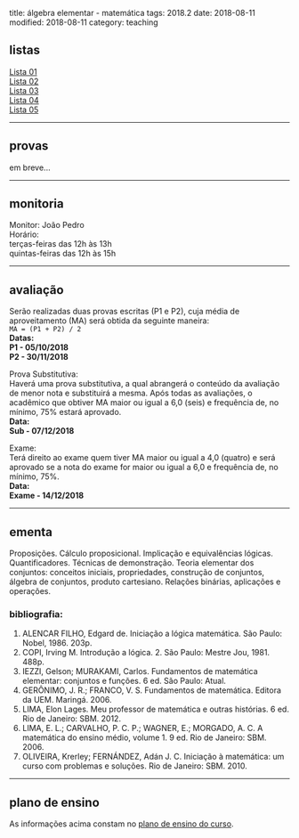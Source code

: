 title: álgebra elementar - matemática
tags: 2018.2
date: 2018-08-11
modified: 2018-08-11
category: teaching

## <a id="exercices"></a>listas
[Lista 01]({filename}/listas/algebra-elementar-01.pdf)  
[Lista 02]({filename}/listas/algebra-elementar-02.pdf)  
[Lista 03]({filename}/listas/algebra-elementar-03.pdf)  
[Lista 04]({filename}/listas/algebra-elementar-04.pdf)  
[Lista 05]({filename}/listas/algebra-elementar-05.pdf)

---

## <a id="tests"></a>provas
em breve...

---

## <a id="monitoria"></a>monitoria
Monitor: João Pedro  
Horário:  
terças-feiras das 12h às 13h  
quintas-feiras das 12h às 15h  

---

## <a id="exams"></a>avaliação
Serão realizadas duas provas escritas (P1 e P2), cuja média de
aproveitamento (MA) será obtida da seguinte maneira:  
`MA = (P1 + P2) / 2`  
**Datas:  
P1 - 05/10/2018  
P2 - 30/11/2018**

Prova Substitutiva:  
Haverá uma prova substitutiva, a qual abrangerá o conteúdo da avaliação de
menor nota e substituirá a mesma. Após todas as avaliações, o acadêmico que
obtiver MA maior ou igual a 6,0 (seis) e frequência de, no mínimo, 75% estará
aprovado.  
**Data:  
Sub - 07/12/2018**

Exame:  
Terá direito ao exame quem tiver MA maior ou igual a 4,0 (quatro) e será
aprovado se a nota do exame for maior ou igual a 6,0 e frequência de, no
mínimo, 75%.  
**Data:  
Exame - 14/12/2018**

---

## <a id="silabus"></a>ementa
Proposições. Cálculo proposicional. Implicação e equivalências lógicas.
Quantificadores. Técnicas de demonstração. Teoria elementar dos conjuntos:
conceitos iniciais, propriedades, construção de conjuntos, álgebra de
conjuntos, produto cartesiano. Relações binárias, aplicações e operações.

### bibliografia:  
1. ALENCAR FILHO, Edgard de. Iniciação a lógica matemática. São Paulo: Nobel, 1986. 203p.
2. COPI, Irving M. Introdução a lógica. 2. São Paulo: Mestre Jou, 1981. 488p.
3. IEZZI, Gelson; MURAKAMI, Carlos. Fundamentos de matemática elementar:
   conjuntos e funções. 6 ed. São Paulo: Atual.
4. GERÔNIMO, J. R.; FRANCO, V. S. Fundamentos de matemática. Editora da UEM.
   Maringá. 2006.
5. LIMA, Elon Lages. Meu professor de matemática e outras histórias. 6 ed. Rio
   de Janeiro: SBM. 2012.
6. LIMA, E. L.; CARVALHO, P. C. P.; WAGNER, E.; MORGADO, A. C. A
   matemática do ensino médio, volume 1. 9 ed. Rio de Janeiro: SBM. 2006.
7. OLIVEIRA, Krerley; FERNÁNDEZ, Adán J. C. Iniciação à matemática: um curso
   com problemas e soluções. Rio de Janeiro: SBM. 2010.

---

## plano de ensino
As informações acima constam no [plano de ensino do
curso]({filename}/planos/2018-2-algebra_elementar-matematica.pdf).
